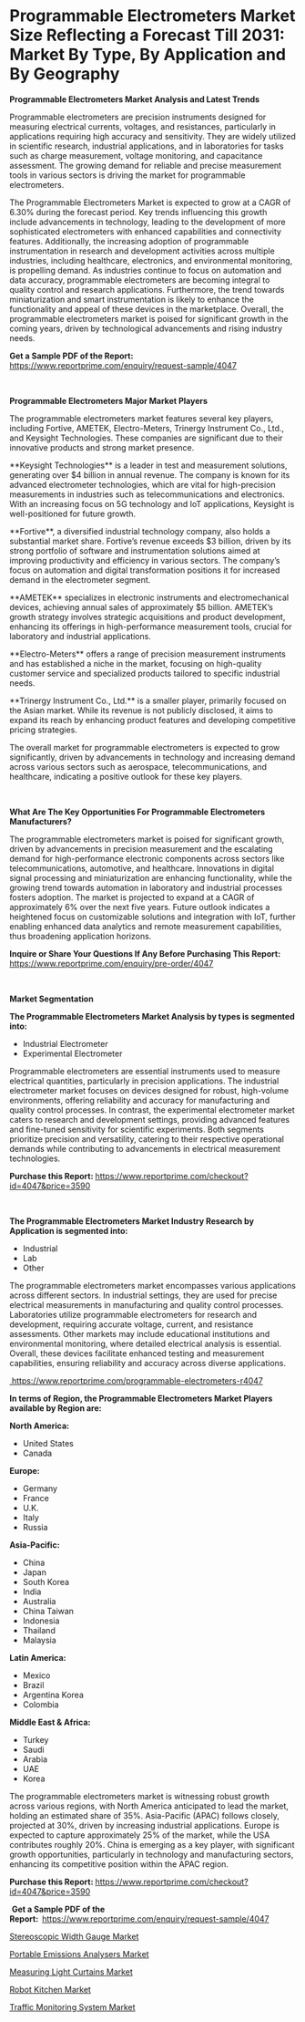 <p><h1>Programmable Electrometers Market Size Reflecting a Forecast Till 2031: Market By Type, By Application and By Geography</h1></p><p><strong>Programmable Electrometers Market Analysis and Latest Trends</strong></p>
<p><p>Programmable electrometers are precision instruments designed for measuring electrical currents, voltages, and resistances, particularly in applications requiring high accuracy and sensitivity. They are widely utilized in scientific research, industrial applications, and in laboratories for tasks such as charge measurement, voltage monitoring, and capacitance assessment. The growing demand for reliable and precise measurement tools in various sectors is driving the market for programmable electrometers.</p><p>The Programmable Electrometers Market is expected to grow at a CAGR of 6.30% during the forecast period. Key trends influencing this growth include advancements in technology, leading to the development of more sophisticated electrometers with enhanced capabilities and connectivity features. Additionally, the increasing adoption of programmable instrumentation in research and development activities across multiple industries, including healthcare, electronics, and environmental monitoring, is propelling demand. As industries continue to focus on automation and data accuracy, programmable electrometers are becoming integral to quality control and research applications. Furthermore, the trend towards miniaturization and smart instrumentation is likely to enhance the functionality and appeal of these devices in the marketplace. Overall, the programmable electrometers market is poised for significant growth in the coming years, driven by technological advancements and rising industry needs.</p></p>
<p><strong>Get a Sample PDF of the Report:&nbsp;</strong> <a href="https://www.reportprime.com/enquiry/request-sample/4047">https://www.reportprime.com/enquiry/request-sample/4047</a></p>
<p>&nbsp;</p>
<p><strong>Programmable Electrometers Major Market Players</strong></p>
<p><p>The programmable electrometers market features several key players, including Fortive, AMETEK, Electro-Meters, Trinergy Instrument Co., Ltd., and Keysight Technologies. These companies are significant due to their innovative products and strong market presence.</p><p>**Keysight Technologies** is a leader in test and measurement solutions, generating over $4 billion in annual revenue. The company is known for its advanced electrometer technologies, which are vital for high-precision measurements in industries such as telecommunications and electronics. With an increasing focus on 5G technology and IoT applications, Keysight is well-positioned for future growth.</p><p>**Fortive**, a diversified industrial technology company, also holds a substantial market share. Fortive’s revenue exceeds $3 billion, driven by its strong portfolio of software and instrumentation solutions aimed at improving productivity and efficiency in various sectors. The company’s focus on automation and digital transformation positions it for increased demand in the electrometer segment.</p><p>**AMETEK** specializes in electronic instruments and electromechanical devices, achieving annual sales of approximately $5 billion. AMETEK’s growth strategy involves strategic acquisitions and product development, enhancing its offerings in high-performance measurement tools, crucial for laboratory and industrial applications.</p><p>**Electro-Meters** offers a range of precision measurement instruments and has established a niche in the market, focusing on high-quality customer service and specialized products tailored to specific industrial needs. </p><p>**Trinergy Instrument Co., Ltd.** is a smaller player, primarily focused on the Asian market. While its revenue is not publicly disclosed, it aims to expand its reach by enhancing product features and developing competitive pricing strategies.</p><p>The overall market for programmable electrometers is expected to grow significantly, driven by advancements in technology and increasing demand across various sectors such as aerospace, telecommunications, and healthcare, indicating a positive outlook for these key players.</p></p>
<p>&nbsp;</p>
<p><strong>What Are The Key Opportunities For Programmable Electrometers Manufacturers?</strong></p>
<p><p>The programmable electrometers market is poised for significant growth, driven by advancements in precision measurement and the escalating demand for high-performance electronic components across sectors like telecommunications, automotive, and healthcare. Innovations in digital signal processing and miniaturization are enhancing functionality, while the growing trend towards automation in laboratory and industrial processes fosters adoption. The market is projected to expand at a CAGR of approximately 6% over the next five years. Future outlook indicates a heightened focus on customizable solutions and integration with IoT, further enabling enhanced data analytics and remote measurement capabilities, thus broadening application horizons.</p></p>
<p><strong>Inquire or Share Your Questions If Any Before Purchasing This Report:</strong> <a href="https://www.reportprime.com/enquiry/pre-order/4047">https://www.reportprime.com/enquiry/pre-order/4047</a></p>
<p>&nbsp;</p>
<p><strong>Market Segmentation</strong></p>
<p><strong>The Programmable Electrometers Market Analysis by types is segmented into:</strong></p>
<p><ul><li>Industrial Electrometer</li><li>Experimental Electrometer</li></ul></p>
<p><p>Programmable electrometers are essential instruments used to measure electrical quantities, particularly in precision applications. The industrial electrometer market focuses on devices designed for robust, high-volume environments, offering reliability and accuracy for manufacturing and quality control processes. In contrast, the experimental electrometer market caters to research and development settings, providing advanced features and fine-tuned sensitivity for scientific experiments. Both segments prioritize precision and versatility, catering to their respective operational demands while contributing to advancements in electrical measurement technologies.</p></p>
<p><strong>Purchase this Report:&nbsp;</strong><a href="https://www.reportprime.com/checkout?id=4047&price=3590">https://www.reportprime.com/checkout?id=4047&price=3590</a></p>
<p>&nbsp;</p>
<p><strong>The Programmable Electrometers Market Industry Research by Application is segmented into:</strong></p>
<p><ul><li>Industrial</li><li>Lab</li><li>Other</li></ul></p>
<p><p>The programmable electrometers market encompasses various applications across different sectors. In industrial settings, they are used for precise electrical measurements in manufacturing and quality control processes. Laboratories utilize programmable electrometers for research and development, requiring accurate voltage, current, and resistance assessments. Other markets may include educational institutions and environmental monitoring, where detailed electrical analysis is essential. Overall, these devices facilitate enhanced testing and measurement capabilities, ensuring reliability and accuracy across diverse applications.</p></p>
<p><a href="https://www.reportprime.com/programmable-electrometers-r4047">&nbsp;https://www.reportprime.com/programmable-electrometers-r4047</a></p>
<p><strong>In terms of Region, the Programmable Electrometers Market Players available by Region are:</strong></p>
<p>
    <p> <strong> North America: </strong>
        <ul>
            <li>United States</li>
            <li>Canada</li>
        </ul>
        </p> 
    <p> <strong> Europe: </strong>
        <ul>
            <li>Germany</li>
            <li>France</li>
            <li>U.K.</li>
            <li>Italy</li>
            <li>Russia</li>
        </ul>
        </p> 
    <p> <strong> Asia-Pacific: </strong>
        <ul>
            <li>China</li>
            <li>Japan</li>
            <li>South Korea</li>
            <li>India</li>
            <li>Australia</li>
            <li>China Taiwan</li>
            <li>Indonesia</li>
            <li>Thailand</li>
            <li>Malaysia</li>
        </ul>
        </p> 
    <p> <strong> Latin America: </strong>
        <ul>
            <li>Mexico</li>
            <li>Brazil</li>
            <li>Argentina Korea</li>
            <li>Colombia</li>
        </ul>
        </p> 
    <p> <strong> Middle East & Africa: </strong>
        <ul>
            <li>Turkey</li>
            <li>Saudi</li>
            <li>Arabia</li>
            <li>UAE</li>
            <li>Korea</li>
        </ul>
    </p>
    </p>
<p><p>The programmable electrometers market is witnessing robust growth across various regions, with North America anticipated to lead the market, holding an estimated share of 35%. Asia-Pacific (APAC) follows closely, projected at 30%, driven by increasing industrial applications. Europe is expected to capture approximately 25% of the market, while the USA contributes roughly 20%. China is emerging as a key player, with significant growth opportunities, particularly in technology and manufacturing sectors, enhancing its competitive position within the APAC region.</p></p>
<p><strong>Purchase this Report: </strong><a href="https://www.reportprime.com/checkout?id=4047&price=3590">https://www.reportprime.com/checkout?id=4047&price=3590</a></p>
<p>&nbsp;<strong>Get a Sample PDF of the Report:&nbsp;&nbsp;</strong><a href="https://www.reportprime.com/enquiry/request-sample/4047">https://www.reportprime.com/enquiry/request-sample/4047</a></p>
<p><strong></strong></p>
<p><p><a href="https://issuu.com/reportprime-2/docs/stereoscopic-width-gauge-market-siz_5fd49daa330133">Stereoscopic Width Gauge Market</a></p><p><a href="https://github.com/MarlinNader2023/Market-Research-Report-List-1/blob/main/portable-emissions-analysers-market.md">Portable Emissions Analysers Market</a></p><p><a href="https://github.com/elizabethdagraca/Market-Research-Report-List-4/blob/main/measuring-light-curtains-market.md">Measuring Light Curtains Market</a></p><p><a href="https://www.linkedin.com/pulse/global-robot-kitchen-market-trends-innovations-forward-looking-exhde?trackingId=2aC%2BfB9qTbCUqacgKyaz5g%3D%3D">Robot Kitchen Market</a></p><p><a href="https://www.linkedin.com/pulse/global-perspectives-traffic-monitoring-system-market-trends-pva7e?trackingId=zS8JnLPvQduES9VQI1uunw%3D%3D">Traffic Monitoring System Market</a></p></p>